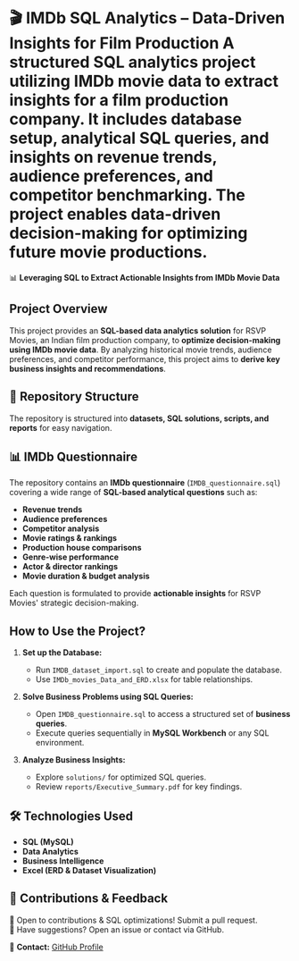 # 🎬 IMDb SQL Analytics – Data-Driven Insights for Film Production  A structured SQL analytics project utilizing IMDb movie data to extract insights for a film production company. It includes database setup, analytical SQL queries, and insights on revenue trends, audience preferences, and competitor benchmarking. The project enables data-driven decision-making for optimizing future movie productions.


📊 **Leveraging SQL to Extract Actionable Insights from IMDb Movie Data**  

## Project Overview
This project provides an **SQL-based data analytics solution** for RSVP Movies, an Indian film production company, to **optimize decision-making using IMDb movie data**. By analyzing historical movie trends, audience preferences, and competitor performance, this project aims to **derive key business insights and recommendations**.  

## **📂 Repository Structure**  
The repository is structured into **datasets, SQL solutions, scripts, and reports** for easy navigation.

## **📊 IMDb Questionnaire**
The repository contains an **IMDb questionnaire** (`IMDB_questionnaire.sql`) covering a wide range of **SQL-based analytical questions** such as:
- **Revenue trends**
- **Audience preferences**
- **Competitor analysis**
- **Movie ratings & rankings**
- **Production house comparisons**
- **Genre-wise performance**
- **Actor & director rankings**
- **Movie duration & budget analysis**

Each question is formulated to provide **actionable insights** for RSVP Movies' strategic decision-making.

##  How to Use the Project?
1. **Set up the Database:**  
   - Run `IMDB_dataset_import.sql` to create and populate the database.  
   - Use `IMDb_movies_Data_and_ERD.xlsx` for table relationships.  

2. **Solve Business Problems using SQL Queries:**  
   - Open `IMDB_questionnaire.sql` to access a structured set of **business queries**.  
   - Execute queries sequentially in **MySQL Workbench** or any SQL environment.  

3. **Analyze Business Insights:**  
   - Explore `solutions/` for optimized SQL queries.  
   - Review `reports/Executive_Summary.pdf` for key findings.

## **🛠 Technologies Used**  
- **SQL (MySQL)**
- **Data Analytics**
- **Business Intelligence**
- **Excel (ERD & Dataset Visualization)**

## **🤝 Contributions & Feedback**  
🔹 Open to contributions & SQL optimizations! Submit a pull request.  
🔹 Have suggestions? Open an issue or contact via GitHub.

📩 **Contact:** [GitHub Profile](https://github.com/DeepshikhaM)

